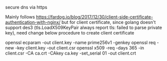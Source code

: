 secure dns via https

Mainly follows https://fardog.io/blog/2017/12/30/client-side-certificate-authentication-with-nginx/
but for client certificate, since golang doesn't support des3 (tls.LoadX509KeyPair always report tls: failed to parse private key),
need change below procedure to create client certificate

openssl ecparam -out client.key -name prime256v1 -genkey
openssl req -new -key client.key -out client.csr
openssl x509 -req -days 365 -in client.csr -CA ca.crt -CAkey ca.key -set_serial 01 -out client.crt